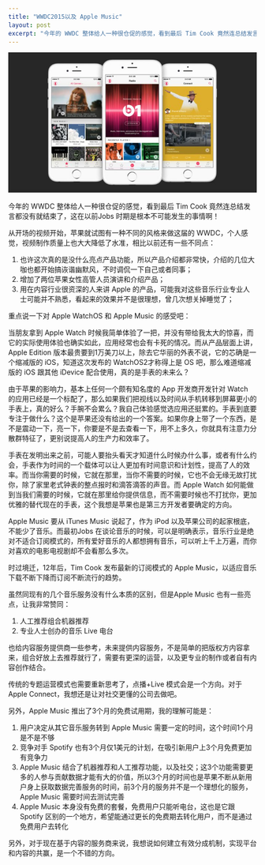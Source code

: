 ```yaml
---
title: "WWDC2015以及 Apple Music"
layout: post
excerpt: "今年的 WWDC 整体给人一种很仓促的感觉，看到最后 Tim Cook 竟然连总结发言都没有就结束了，这在以前Jobs 时期是根本不可能发生的事情啊！"
---
```


![WWDC2015](/images/posts/wwdc2015.jpg)

今年的 WWDC 整体给人一种很仓促的感觉，看到最后 Tim Cook 竟然连总结发言都没有就结束了，这在以前Jobs 时期是根本不可能发生的事情啊！

从开场的视频开始，苹果就试图有一种不同的风格来做这届的 WWDC，个人感觉，视频制作质量上也大大降低了水准，相比以前还有一些不同点：

1. 也许这次真的是没什么亮点产品功能，所以产品介绍都非常快，介绍的几位大咖也都开始搞诙谐幽默风，不时调侃一下自己或者同事；
2. 增加了两位苹果女性高管人员演讲和介绍产品；
3. 用在内容行业很资深的人来讲 Apple 的产品，可能我对这些音乐行业专业人士可能并不熟悉，看起来的效果并不是很理想，曾几次想关掉睡觉了；

重点说一下对 Apple WatchOS 和 Apple Music 的感受吧：

当朋友拿到 Apple Watch 时候我简单体验了一把，并没有带给我太大的惊喜，而它的实际使用体验也确实如此，应用经常也会有卡死的情况。而从产品层面上讲，Apple Edition 版本最贵要到1万美刀以上，除去它华丽的外表不说，它的芯确是一个缩减版的 iOS，知道这次发布的 WatchOS2才称得上是 OS 吧，那么难道缩减版的 iOS 跟其他 iDevice 配合使用，真的是手表的未来么？

由于苹果的影响力，基本上任何一个颇有知名度的 App 开发商开发针对 Watch 的应用已经是一个标配了，那么如果我们把视线以及时间从手机转移到屏幕更小的手表上，真的好么？手腕不会累么？我自己体验感觉选应用还挺累的。手表到底要专注于做什么？这个是苹果还没有给出的一个答案。如果你身上带了一个东西，是不是震动一下，亮一下，你要是不是去查看一下，用不上多久，你就具有注意力分散群特征了，更别说提高人的生产力和效率了。

手表在发明出来之前，可能人要抬头看天才知道什么时候办什么事，或者有什么约会，手表作为时间的一个载体可以让人更加有时间意识和计划性，提高了人的效率。而当你需要的时候，它就在那里，当你不需要的时候，它也不会无缘无故打扰你，除了家里老式钟表的整点报时和滴答滴答的声音。而 Apple Watch 如何能做到当我们需要的时候，它就在那里给你提供信息，而不需要时候也不打扰你，更加优雅的替代现在的手表，这个我想是苹果也是第三方开发者要确定的方向。

Apple Music 要从 iTunes Music 说起了，作为 iPod 以及苹果公司的起家根底，不能少了音乐。而最初Jobs 在谈论音乐的时候，可以是明确表示，音乐行业是绝对不适合订阅模式的，所有爱好音乐的人都想拥有音乐，可以听上千上万遍，而你对喜欢的电影电视剧却不会看那么多次。

时过境迁，12年后，Tim Cook 发布最新的订阅模式的 Apple Music，以适应音乐下载不断下降而订阅不断流行的趋势。

虽然同现有的几个音乐服务没有什么本质的区别，但是Apple Music 也有一些亮点，让我非常赞同：

1. 人工推荐组合机器推荐
2. 专业人士创办的音乐 Live 电台

也给内容服务提供商一些参考，未来提供内容服务，不是简单的把版权方内容拿来，组合好放上去推荐就行了，需要有更深的运营，以及更专业的制作或者自有内容创作结合。

传统的专题运营模式也需要重新思考了，点播+Live 模式会是一个方向。对于 Apple Connect，我想还是让对社交更懂的公司去做吧。

另外，Apple Music 推出了3个月的免费试用期，我的理解可能是：

1. 用户决定从其它音乐服务转到 Apple Music 需要一定的时间，这个时间1个月是不是不够
2. 竞争对手 Spotify 也有3个月仅1美元的计划，在吸引新用户上3个月免费更加有竞争力
3. Apple Music 结合了机器推荐和人工推荐功能，以及社交；这3个功能需要更多的人参与贡献数据才能有大的价值，所以3个月的时间也是苹果不断从新用户身上获取数据完善服务的时间，前3个月的服务并不是一个理想化的服务，Apple Music 需要时间去测试完善
4. Apple Music 本身没有免费的套餐，免费用户只能听电台，这也是它跟 Spotify 区别的一个地方，希望能通过更长的免费期去转化用户，而不是通过免费用户去转化

另外，对于现在基于内容的服务商来说，我想说如何建立有效分成机制，实现平台和内容的共赢，是一个不错的方向。
